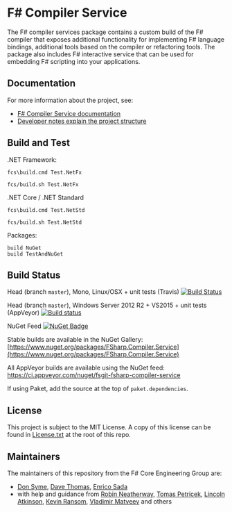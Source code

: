 F# Compiler Service
===================

The F# compiler services package contains a custom build of the F# compiler that
exposes additional functionality for implementing F# language bindings, additional
tools based on the compiler or refactoring tools. The package also includes F#
interactive service that can be used for embedding F# scripting into your applications.

Documentation
-------------

For more information about the project, see:

 * [F# Compiler Service documentation](http://fsharp.github.io/FSharp.Compiler.Service/)
 * [Developer notes explain the project structure](http://fsharp.github.io/FSharp.Compiler.Service/devnotes.html)

Build and Test
-----

.NET Framework:

    fcs\build.cmd Test.NetFx

    fcs/build.sh Test.NetFx

.NET Core / .NET Standard

    fcs\build.cmd Test.NetStd

    fcs/build.sh Test.NetStd  

Packages:

    build NuGet
    build TestAndNuGet


Build Status
------------

Head (branch ``master``), Mono, Linux/OSX + unit tests (Travis) [![Build Status](https://travis-ci.org/fsharp/FSharp.Compiler.Service.png?branch=master)](https://travis-ci.org/fsharp/FSharp.Compiler.Service/branches)

Head (branch ``master``), Windows Server 2012 R2 + VS2015 + unit tests (AppVeyor)  [![Build status](https://ci.appveyor.com/api/projects/status/3yllu2qh19brk61d?svg=true)](https://ci.appveyor.com/project/fsgit/fsharp-compiler-service)

NuGet Feed  [![NuGet Badge](https://buildstats.info/nuget/FSharp.Compiler.Service)](https://www.nuget.org/packages/FSharp.Compiler.Service)

Stable builds are available in the NuGet Gallery:
[https://www.nuget.org/packages/FSharp.Compiler.Service](https://www.nuget.org/packages/FSharp.Compiler.Service)

All AppVeyor builds are available using the NuGet feed: https://ci.appveyor.com/nuget/fsgit-fsharp-compiler-service

If using Paket, add the source at the top of `paket.dependencies`.

License
-----------

This project is subject to the MIT License. A copy of this license can be found in [License.txt](License.txt) at the root of this repo.

Maintainers
-----------

The maintainers of this repository from the F# Core Engineering Group are:

 - [Don Syme](http://github.com/dsyme), [Dave Thomas](http://github.com/7sharp9), [Enrico Sada](http://github.com/enricosada)
 - with help and guidance from [Robin Neatherway](https://github.com/rneatherway), [Tomas Petricek](http://github.com/tpetricek), [Lincoln Atkinson](http://github.com/latkin), [Kevin Ransom](http://github.com/KevinRansom), [Vladimir Matveev](http://github.com/vladima) and others